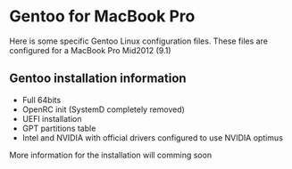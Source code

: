 # Gentoo for MacBook Pro

Here is some specific Gentoo Linux configuration files.
These files are configured for a MacBook Pro Mid2012 (9.1)

## Gentoo installation information
* Full 64bits
* OpenRC init (SystemD completely removed)
* UEFI installation
* GPT partitions table
* Intel and NVIDIA with official drivers configured to use NVIDIA optimus

More information for the installation will comming soon
